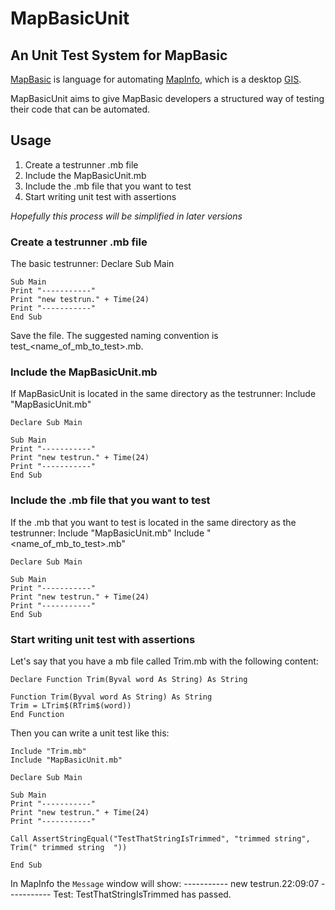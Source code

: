 MapBasicUnit
============

An Unit Test System for MapBasic
--------------------------------

[MapBasic](http://www.mapinfo.com/product/mapinfo-mapbasic/) is language for automating [MapInfo](http://www.mapinfo.com/products/desktop/), which is a desktop [GIS](http://en.wikipedia.org/wiki/Geographic_information_system). 

MapBasicUnit aims to give MapBasic developers a structured way of testing their code that can be automated. 

Usage
-----

1. Create a testrunner .mb file
2. Include the MapBasicUnit.mb
3. Include the .mb file that you want to test
4. Start writing unit test with assertions

*Hopefully this process will be simplified in later versions*

### Create a testrunner .mb file

The basic testrunner:
    Declare Sub Main
    
    Sub Main
    Print "-----------"
    Print "new testrun." + Time(24)
    Print "-----------"
    End Sub

Save the file. The suggested naming convention is test_<name_of_mb_to_test>.mb.

### Include the MapBasicUnit.mb

If MapBasicUnit is located in the same directory as the testrunner:
    Include "MapBasicUnit.mb"
    
    Declare Sub Main
    
    Sub Main
    Print "-----------"
    Print "new testrun." + Time(24)
    Print "-----------"
    End Sub

### Include the .mb file that you want to test

If the .mb that you want to test is located in the same directory as the testrunner:
    Include "MapBasicUnit.mb"
    Include "<name_of_mb_to_test>.mb"
    
    Declare Sub Main
    
    Sub Main
    Print "-----------"
    Print "new testrun." + Time(24)
    Print "-----------"
    End Sub


### Start writing unit test with assertions

Let's say that you have a mb file called Trim.mb with the following content:

    Declare Function Trim(Byval word As String) As String
    
    Function Trim(Byval word As String) As String
    Trim = LTrim$(RTrim$(word))
    End Function

Then you can write a unit test like this:

    Include "Trim.mb"
    Include "MapBasicUnit.mb"
    
    Declare Sub Main
    
    Sub Main
    Print "-----------"
    Print "new testrun." + Time(24)
    Print "-----------"
    
    Call AssertStringEqual("TestThatStringIsTrimmed", "trimmed string", Trim(" trimmed string  "))
    
    End Sub

In MapInfo the `Message` window will show:
    -----------
    new testrun.22:09:07
    -----------
    Test: TestThatStringIsTrimmed has passed.
